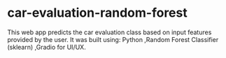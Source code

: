 # car-evaluation-random-forest
This web app predicts the car evaluation class based on input features provided by the user. It was built using:  Python ,Random Forest Classifier (sklearn) ,Gradio for UI/UX.
